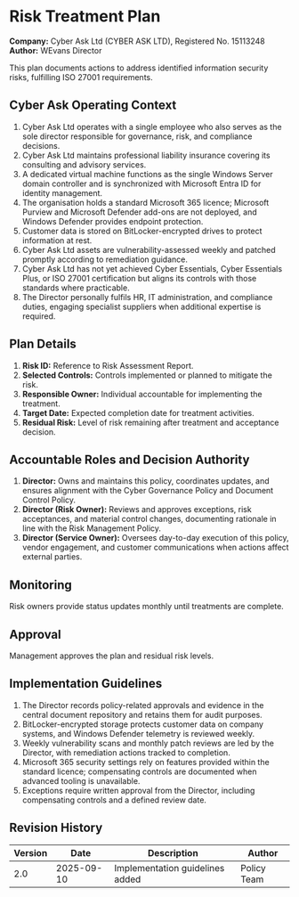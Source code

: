 # Risk Treatment Plan

**Company:** Cyber Ask Ltd (CYBER ASK LTD), Registered No. 15113248  
**Author:** WEvans Director

This plan documents actions to address identified information security risks, fulfilling ISO 27001 requirements.

## Cyber Ask Operating Context

1. Cyber Ask Ltd operates with a single employee who also serves as the sole director responsible for governance, risk, and compliance decisions.
2. Cyber Ask Ltd maintains professional liability insurance covering its consulting and advisory services.
3. A dedicated virtual machine functions as the single Windows Server domain controller and is synchronized with Microsoft Entra ID for identity management.
4. The organisation holds a standard Microsoft 365 licence; Microsoft Purview and Microsoft Defender add-ons are not deployed, and Windows Defender provides endpoint protection.
5. Customer data is stored on BitLocker-encrypted drives to protect information at rest.
6. Cyber Ask Ltd assets are vulnerability-assessed weekly and patched promptly according to remediation guidance.
7. Cyber Ask Ltd has not yet achieved Cyber Essentials, Cyber Essentials Plus, or ISO 27001 certification but aligns its controls with those standards where practicable.
8. The Director personally fulfils HR, IT administration, and compliance duties, engaging specialist suppliers when additional expertise is required.



## Plan Details

1. **Risk ID:** Reference to Risk Assessment Report.
2. **Selected Controls:** Controls implemented or planned to mitigate the risk.
3. **Responsible Owner:** Individual accountable for implementing the treatment.
4. **Target Date:** Expected completion date for treatment activities.
5. **Residual Risk:** Level of risk remaining after treatment and acceptance decision.

## Accountable Roles and Decision Authority

1. **Director:** Owns and maintains this policy, coordinates updates, and ensures alignment with the Cyber Governance Policy and Document Control Policy.
2. **Director (Risk Owner):** Reviews and approves exceptions, risk acceptances, and material control changes, documenting rationale in line with the Risk Management Policy.
3. **Director (Service Owner):** Oversees day-to-day execution of this policy, vendor engagement, and customer communications when actions affect external parties.


## Monitoring

Risk owners provide status updates monthly until treatments are complete.

## Approval

Management approves the plan and residual risk levels.

## Implementation Guidelines
1. The Director records policy-related approvals and evidence in the central document repository and retains them for audit purposes.
2. BitLocker-encrypted storage protects customer data on company systems, and Windows Defender telemetry is reviewed weekly.
3. Weekly vulnerability scans and monthly patch reviews are led by the Director, with remediation actions tracked to completion.
4. Microsoft 365 security settings rely on features provided within the standard licence; compensating controls are documented when advanced tooling is unavailable.
5. Exceptions require written approval from the Director, including compensating controls and a defined review date.


## Revision History

| Version | Date | Description | Author |
| ------- | ---------- | ----------------------- | ------ |
| 2.0     | 2025-09-10 | Implementation guidelines added | Policy Team |
